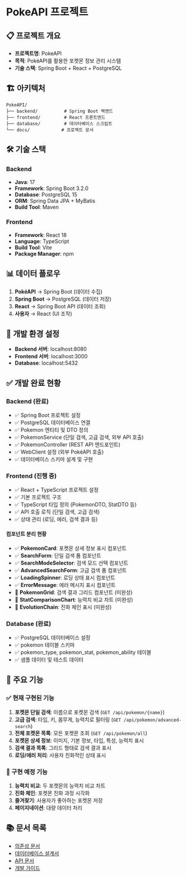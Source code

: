 # PokeAPI 프로젝트

## 📋 프로젝트 개요
- **프로젝트명**: PokeAPI
- **목적**: PokéAPI를 활용한 포켓몬 정보 관리 시스템
- **기술 스택**: Spring Boot + React + PostgreSQL

## 🏗️ 아키텍처
```
PokeAPI/
├── backend/          # Spring Boot 백엔드
├── frontend/         # React 프론트엔드
├── database/         # 데이터베이스 스크립트
└── docs/            # 프로젝트 문서
```

## 🛠️ 기술 스택
### Backend
- **Java**: 17
- **Framework**: Spring Boot 3.2.0
- **Database**: PostgreSQL 15
- **ORM**: Spring Data JPA + MyBatis
- **Build Tool**: Maven

### Frontend
- **Framework**: React 18
- **Language**: TypeScript
- **Build Tool**: Vite
- **Package Manager**: npm

## 📊 데이터 플로우
1. **PokéAPI** → Spring Boot (데이터 수집)
2. **Spring Boot** → PostgreSQL (데이터 저장)
3. **React** → Spring Boot API (데이터 조회)
4. **사용자** → React (UI 조작)

## 🚀 개발 환경 설정
- **Backend 서버**: localhost:8080
- **Frontend 서버**: localhost:3000
- **Database**: localhost:5432

## ✅ 개발 완료 현황

### Backend (완료)
- ✅ Spring Boot 프로젝트 설정
- ✅ PostgreSQL 데이터베이스 연결
- ✅ Pokemon 엔티티 및 DTO 정의
- ✅ PokemonService (단일 검색, 고급 검색, 외부 API 호출)
- ✅ PokemonController (REST API 엔드포인트)
- ✅ WebClient 설정 (외부 PokéAPI 호출)
- ✅ 데이터베이스 스키마 설계 및 구현

### Frontend (진행 중)
- ✅ React + TypeScript 프로젝트 설정
- ✅ 기본 프로젝트 구조
- ✅ TypeScript 타입 정의 (PokemonDTO, StatDTO 등)
- ✅ API 호출 로직 (단일 검색, 고급 검색)
- ✅ 상태 관리 (로딩, 에러, 검색 결과 등)

#### 컴포넌트 분리 현황
- ✅ **PokemonCard**: 포켓몬 상세 정보 표시 컴포넌트
- ✅ **SearchForm**: 단일 검색 폼 컴포넌트
- ✅ **SearchModeSelector**: 검색 모드 선택 컴포넌트
- ✅ **AdvancedSearchForm**: 고급 검색 폼 컴포넌트
- ✅ **LoadingSpinner**: 로딩 상태 표시 컴포넌트
- ✅ **ErrorMessage**: 에러 메시지 표시 컴포넌트
- 📄 **PokemonGrid**: 검색 결과 그리드 컴포넌트 (미완성)
- 📄 **StatComparisonChart**: 능력치 비교 차트 (미완성)
- 📄 **EvolutionChain**: 진화 체인 표시 (미완성)

### Database (완료)
- ✅ PostgreSQL 데이터베이스 설정
- ✅ pokemon 테이블 스키마
- ✅ pokemon_type, pokemon_stat, pokemon_ability 테이블
- ✅ 샘플 데이터 및 테스트 데이터

## 🎯 주요 기능

### ✅ 현재 구현된 기능
1. **포켓몬 단일 검색**: 이름으로 포켓몬 검색 (`GET /api/pokemon/{name}`)
2. **고급 검색**: 타입, 키, 몸무게, 능력치로 필터링 (`GET /api/pokemon/advanced-search`)
3. **전체 포켓몬 목록**: 모든 포켓몬 조회 (`GET /api/pokemon/all`)
4. **포켓몬 상세 정보**: 이미지, 기본 정보, 타입, 특성, 능력치 표시
5. **검색 결과 목록**: 그리드 형태로 검색 결과 표시
6. **로딩/에러 처리**: 사용자 친화적인 상태 표시

### 📄 구현 예정 기능
1. **능력치 비교**: 두 포켓몬의 능력치 비교 차트
2. **진화 체인**: 포켓몬 진화 과정 시각화
3. **즐겨찾기**: 사용자가 좋아하는 포켓몬 저장
4. **페이지네이션**: 대량 데이터 처리

## 📚 문서 목록
- [의존성 문서](./dependencies.md)
- [데이터베이스 설계서](./database-design.md)
- [API 문서](./api-documentation.md)
- [개발 가이드](./development-guide.md) 